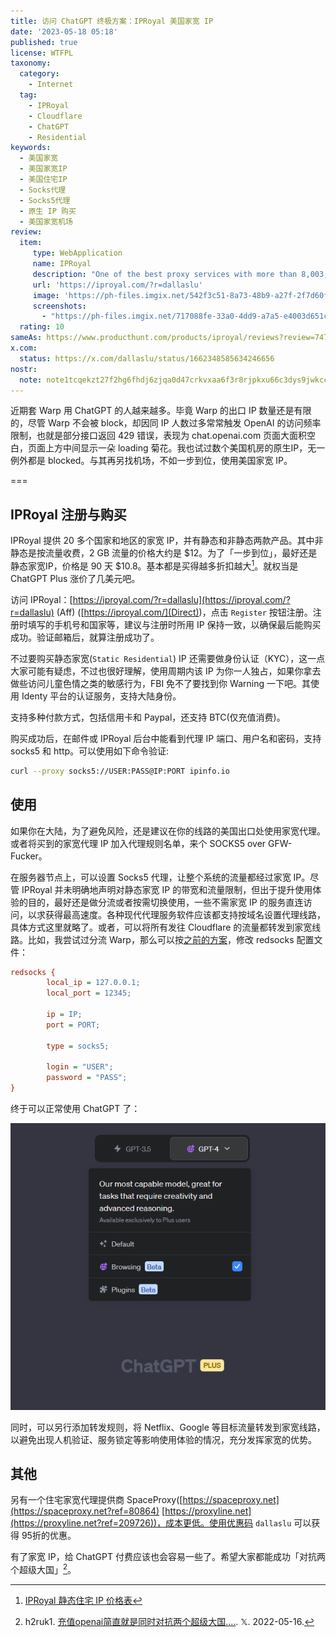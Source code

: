 ```yaml
---
title: 访问 ChatGPT 终极方案：IPRoyal 美国家宽 IP
date: '2023-05-18 05:18'
published: true
license: WTFPL
taxonomy:
  category:
    - Internet
  tag:
    - IPRoyal
    - Cloudflare
    - ChatGPT
    - Residential
keywords:
  - 美国家宽
  - 美国家宽IP
  - 美国住宅IP
  - Socks代理
  - Socks5代理
  - 原生 IP 购买
  - 美国家宽机场
review:
  item:
     type: WebApplication
     name: IPRoyal
     description: "One of the best proxy services with more than 8,003,349 IP's"
     url: 'https://iproyal.com/?r=dallaslu'
     image: 'https://ph-files.imgix.net/542f3c51-8a73-48b9-a27f-2f7d60fa1b51.png'
     screenshots: 
       - "https://ph-files.imgix.net/717088fe-33a0-4dd9-a7a5-e4003d651c47.png"
  rating: 10
sameAs: https://www.producthunt.com/products/iproyal/reviews?review=747126
x.com:
  status: https://x.com/dallaslu/status/1662348585634246656
nostr:
  note: note1tcqekzt27f2hg6fhdj6zjqa0d47crkvxaa6f3r8rjpkxu66c3dys9jwkcc
---
```


近期套 Warp 用 ChatGPT 的人越来越多。毕竟 Warp 的出口 IP 数量还是有限的，尽管 Warp 不会被 block，却因同 IP 人数过多常常触发 OpenAI 的访问频率限制，也就是部分接口返回 429 错误，表现为 chat.openai.com 页面大面积空白，页面上方中间显示一朵 loading 菊花。我也试过数个美国机房的原生IP，无一例外都是 blocked。与其再另找机场，不如一步到位，使用美国家宽 IP。

===

## IPRoyal 注册与购买

IPRoyal 提供 20 多个国家和地区的家宽 IP，并有静态和非静态两款产品。其中非静态是按流量收费，2 GB 流量的价格大约是 \$12。为了「一步到位」，最好还是静态家宽IP，价格是 90 天 \$10.8。基本都是买得越多折扣越大[^iproyal-pricing-static]。就权当是 ChatGPT Plus 涨价了几美元吧。

访问 IPRoyal：[https://iproyal.com/?r=dallaslu](https://iproyal.com/?r=dallaslu) (Aff) ([https://iproyal.com/](Direct))，点击 `Register` 按钮注册。注册时填写的手机号和国家等，建议与注册时所用 IP 保持一致，以确保最后能购买成功。验证邮箱后，就算注册成功了。

不过要购买静态家宽(`Static Residential`) IP 还需要做身份认证（KYC），这一点大家可能有疑虑，不过也很好理解，使用周期内该 IP 为你一人独占，如果你拿去做些访问儿童色情之类的敏感行为，FBI 免不了要找到你 Warning 一下吧。其使用 Identy 平台的认证服务，支持大陆身份。

支持多种付款方式，包括信用卡和 Paypal，还支持 BTC(仅充值消费)。

购买成功后，在邮件或 IPRoyal 后台中能看到代理 IP 端口、用户名和密码，支持 socks5 和 http。可以使用如下命令验证:

```bash
curl --proxy socks5://USER:PASS@IP:PORT ipinfo.io
```

## 使用

如果你在大陆，为了避免风险，还是建议在你的线路的美国出口处使用家宽代理。或者将买到的家宽代理 IP 加入代理规则名单，来个 SOCKS5 over GFW-Fucker。

在服务器节点上，可以设置 Socks5 代理，让整个系统的流量都经过家宽 IP。尽管 IPRoyal 并未明确地声明对静态家宽 IP 的带宽和流量限制，但出于提升使用体验的目的，最好还是做分流或者按需切换使用，一些不需家宽 IP 的服务直连访问，以求获得最高速度。各种现代代理服务软件应该都支持按域名设置代理线路，具体方式这里就略了。或者，可以将所有发往 Cloudflare 的流量都转发到家宽线路。比如，我尝试过分流 Warp，那么可以按[之前的方案](/redirect-cloudflare-traffic-back-to-warp/)，修改 redsocks 配置文件：

```ini showLineNumbers
redsocks {
        local_ip = 127.0.0.1;
        local_port = 12345;

        ip = IP;
        port = PORT;

        type = socks5;

        login = "USER";
        password = "PASS";
}
```

终于可以正常使用 ChatGPT 了：

![ChatGPT Plus Works](./chatgpt-plus.png)

同时，可以另行添加转发规则，将 Netflix、Google 等目标流量转发到家宽线路，以避免出现人机验证、服务锁定等影响使用体验的情况，充分发挥家宽的优势。

## 其他

另有一个住宅家宽代理提供商 SpaceProxy([https://spaceproxy.net](https://spaceproxy.net?ref=80864) [https://proxyline.net](https://proxyline.net?ref=209726))，成本更低。使用优惠码 `dallaslu` 可以获得 95折的优惠。

有了家宽 IP，给 ChatGPT 付费应该也会容易一些了。希望大家都能成功「对抗两个超级大国」[^super-two]。

[^iproyal-pricing-static]: [IPRoyal 静态住宅 IP 价格表](https://iproyal.com/pricing/static-residential-proxies/)
[^super-two]: h2ruk1. [充值openai简直就是同时对抗两个超级大国....](https://x.com/h2ruk1/status/1658362135037239297). 𝕏. 2022-05-16.
